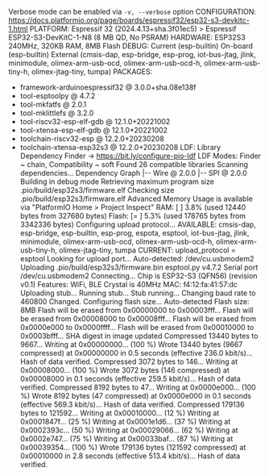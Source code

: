 Verbose mode can be enabled via `-v, --verbose` option
CONFIGURATION: https://docs.platformio.org/page/boards/espressif32/esp32-s3-devkitc-1.html
PLATFORM: Espressif 32 (2024.4.13+sha.3f01ec5) > Espressif ESP32-S3-DevKitC-1-N8 (8 MB QD, No PSRAM)
HARDWARE: ESP32S3 240MHz, 320KB RAM, 8MB Flash
DEBUG: Current (esp-builtin) On-board (esp-builtin) External (cmsis-dap, esp-bridge, esp-prog, iot-bus-jtag, jlink, minimodule, olimex-arm-usb-ocd, olimex-arm-usb-ocd-h, olimex-arm-usb-tiny-h, olimex-jtag-tiny, tumpa)
PACKAGES:

- framework-arduinoespressif32 @ 3.0.0+sha.08e138f
- tool-esptoolpy @ 4.7.2
- tool-mkfatfs @ 2.0.1
- tool-mklittlefs @ 3.2.0
- tool-riscv32-esp-elf-gdb @ 12.1.0+20221002
- tool-xtensa-esp-elf-gdb @ 12.1.0+20221002
- toolchain-riscv32-esp @ 12.2.0+20230208
- toolchain-xtensa-esp32s3 @ 12.2.0+20230208
  LDF: Library Dependency Finder -> https://bit.ly/configure-pio-ldf
  LDF Modes: Finder ~ chain, Compatibility ~ soft
  Found 26 compatible libraries
  Scanning dependencies...
  Dependency Graph
  |-- Wire @ 2.0.0
  |-- SPI @ 2.0.0
  Building in debug mode
  Retrieving maximum program size .pio/build/esp32s3/firmware.elf
  Checking size .pio/build/esp32s3/firmware.elf
  Advanced Memory Usage is available via "PlatformIO Home > Project Inspect"
  RAM: [ ] 3.8% (used 12440 bytes from 327680 bytes)
  Flash: [= ] 5.3% (used 178765 bytes from 3342336 bytes)
  Configuring upload protocol...
  AVAILABLE: cmsis-dap, esp-bridge, esp-builtin, esp-prog, espota, esptool, iot-bus-jtag, jlink, minimodule, olimex-arm-usb-ocd, olimex-arm-usb-ocd-h, olimex-arm-usb-tiny-h, olimex-jtag-tiny, tumpa
  CURRENT: upload_protocol = esptool
  Looking for upload port...
  Auto-detected: /dev/cu.usbmodem2
  Uploading .pio/build/esp32s3/firmware.bin
  esptool.py v4.7.2
  Serial port /dev/cu.usbmodem2
  Connecting...
  Chip is ESP32-S3 (QFN56) (revision v0.1)
  Features: WiFi, BLE
  Crystal is 40MHz
  MAC: f4:12:fa:41:57:dc
  Uploading stub...
  Running stub...
  Stub running...
  Changing baud rate to 460800
  Changed.
  Configuring flash size...
  Auto-detected Flash size: 8MB
  Flash will be erased from 0x00000000 to 0x00003fff...
  Flash will be erased from 0x00008000 to 0x00008fff...
  Flash will be erased from 0x0000e000 to 0x0000ffff...
  Flash will be erased from 0x00010000 to 0x0003bfff...
  SHA digest in image updated
  Compressed 13440 bytes to 9667...
  Writing at 0x00000000... (100 %)
  Wrote 13440 bytes (9667 compressed) at 0x00000000 in 0.5 seconds (effective 236.0 kbit/s)...
  Hash of data verified.
  Compressed 3072 bytes to 146...
  Writing at 0x00008000... (100 %)
  Wrote 3072 bytes (146 compressed) at 0x00008000 in 0.1 seconds (effective 259.5 kbit/s)...
  Hash of data verified.
  Compressed 8192 bytes to 47...
  Writing at 0x0000e000... (100 %)
  Wrote 8192 bytes (47 compressed) at 0x0000e000 in 0.1 seconds (effective 569.3 kbit/s)...
  Hash of data verified.
  Compressed 179136 bytes to 121592...
  Writing at 0x00010000... (12 %)
  Writing at 0x0001847f... (25 %)
  Writing at 0x0001e1d6... (37 %)
  Writing at 0x0002393c... (50 %)
  Writing at 0x00029066... (62 %)
  Writing at 0x0002e747... (75 %)
  Writing at 0x00033baf... (87 %)
  Writing at 0x00039354... (100 %)
  Wrote 179136 bytes (121592 compressed) at 0x00010000 in 2.8 seconds (effective 513.4 kbit/s)...
  Hash of data verified.
